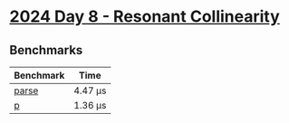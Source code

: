 # [2024 Day 8 - Resonant Collinearity](https://adventofcode.com/2024/day/8)

## Benchmarks

<!-- BEGIN benches -->
| Benchmark                 | Time     |
| ------------------------- | -------- |
| [parse](./src/lib.rs#L10) | 4.47 µs |
| [p](./src/lib.rs#L34)     | 1.36 µs |
<!-- END benches -->
<!-- BEGIN other_benches -->

<!-- END other_benches -->